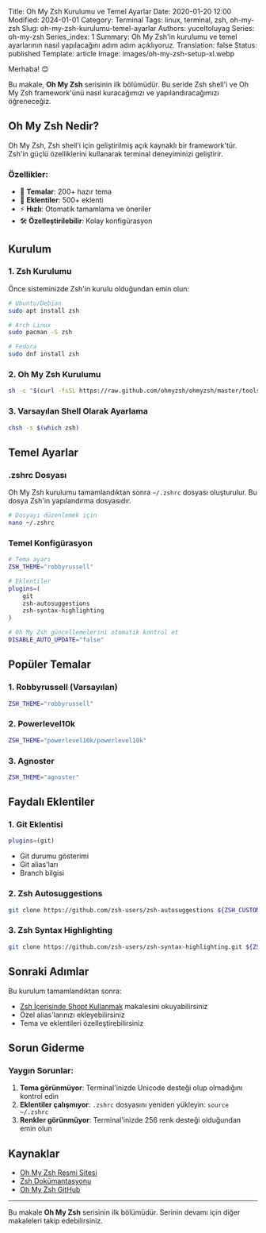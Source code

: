 Title: Oh My Zsh Kurulumu ve Temel Ayarlar
Date: 2020-01-20 12:00
Modified: 2024-01-01
Category: Terminal
Tags: linux, terminal, zsh, oh-my-zsh
Slug: oh-my-zsh-kurulumu-temel-ayarlar
Authors: yuceltoluyag
Series: oh-my-zsh
Series_index: 1
Summary: Oh My Zsh'in kurulumu ve temel ayarlarının nasıl yapılacağını adım adım açıklıyoruz.
Translation: false
Status: published
Template: article
Image: images/oh-my-zsh-setup-xl.webp

Merhaba! 😊

Bu makale, **Oh My Zsh** serisinin ilk bölümüdür. Bu seride Zsh shell'i ve Oh My Zsh framework'ünü nasıl kuracağımızı ve yapılandıracağımızı öğreneceğiz.

## Oh My Zsh Nedir?

Oh My Zsh, Zsh shell'i için geliştirilmiş açık kaynaklı bir framework'tür. Zsh'in güçlü özelliklerini kullanarak terminal deneyiminizi geliştirir.

### Özellikler:

- 🎨 **Temalar**: 200+ hazır tema
- 🔌 **Eklentiler**: 500+ eklenti
- ⚡ **Hızlı**: Otomatik tamamlama ve öneriler
- 🛠️ **Özelleştirilebilir**: Kolay konfigürasyon

## Kurulum

### 1. Zsh Kurulumu

Önce sisteminizde Zsh'in kurulu olduğundan emin olun:

```bash
# Ubuntu/Debian
sudo apt install zsh

# Arch Linux
sudo pacman -S zsh

# Fedora
sudo dnf install zsh
```

### 2. Oh My Zsh Kurulumu

```bash
sh -c "$(curl -fsSL https://raw.github.com/ohmyzsh/ohmyzsh/master/tools/install.sh)"
```

### 3. Varsayılan Shell Olarak Ayarlama

```bash
chsh -s $(which zsh)
```

## Temel Ayarlar

### .zshrc Dosyası

Oh My Zsh kurulumu tamamlandıktan sonra `~/.zshrc` dosyası oluşturulur. Bu dosya Zsh'in yapılandırma dosyasıdır.

```bash
# Dosyayı düzenlemek için
nano ~/.zshrc
```

### Temel Konfigürasyon

```bash
# Tema ayarı
ZSH_THEME="robbyrussell"

# Eklentiler
plugins=(
    git
    zsh-autosuggestions
    zsh-syntax-highlighting
)

# Oh My Zsh güncellemelerini otomatik kontrol et
DISABLE_AUTO_UPDATE="false"
```

## Popüler Temalar

### 1. Robbyrussell (Varsayılan)

```bash
ZSH_THEME="robbyrussell"
```

### 2. Powerlevel10k

```bash
ZSH_THEME="powerlevel10k/powerlevel10k"
```

### 3. Agnoster

```bash
ZSH_THEME="agnoster"
```

## Faydalı Eklentiler

### 1. Git Eklentisi

```bash
plugins=(git)
```

- Git durumu gösterimi
- Git alias'ları
- Branch bilgisi

### 2. Zsh Autosuggestions

```bash
git clone https://github.com/zsh-users/zsh-autosuggestions ${ZSH_CUSTOM:-~/.oh-my-zsh/custom}/plugins/zsh-autosuggestions
```

### 3. Zsh Syntax Highlighting

```bash
git clone https://github.com/zsh-users/zsh-syntax-highlighting.git ${ZSH_CUSTOM:-~/.oh-my-zsh/custom}/plugins/zsh-syntax-highlighting
```

## Sonraki Adımlar

Bu kurulum tamamlandıktan sonra:

- [Zsh İçerisinde Shopt Kullanmak](/zsh-icerisinde-shopt-kullanmak/) makalesini okuyabilirsiniz
- Özel alias'larınızı ekleyebilirsiniz
- Tema ve eklentileri özelleştirebilirsiniz

## Sorun Giderme

### Yaygın Sorunlar:

1. **Tema görünmüyor**: Terminal'inizde Unicode desteği olup olmadığını kontrol edin
2. **Eklentiler çalışmıyor**: `.zshrc` dosyasını yeniden yükleyin: `source ~/.zshrc`
3. **Renkler görünmüyor**: Terminal'inizde 256 renk desteği olduğundan emin olun

## Kaynaklar

- [Oh My Zsh Resmi Sitesi](https://ohmyz.sh/)
- [Zsh Dokümantasyonu](https://zsh.sourceforge.io/Doc/)
- [Oh My Zsh GitHub](https://github.com/ohmyzsh/ohmyzsh)

---

Bu makale **Oh My Zsh** serisinin ilk bölümüdür. Serinin devamı için diğer makaleleri takip edebilirsiniz.
